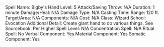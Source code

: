 
Spell Name: Bigby's Hand
Level: 5
Attack/Saving Throw: N/A
Duration: 1 minute
Damage/Heal: N/A
Damage Type: N/A
Casting Time: 
Range: 120 ft.
Target/Area: N/A
Components: N/A
Cost: N/A
Class: Wizard
School: Evocation
Additional Detail: Create giant hand to do various things.  See Sourcebook.
Per Higher Spell Level: N/A
Concentration Spell: N/A
Ritual Spell: No
Verbal Component: Yes
Material Component: Yes
Somatic Component: Yes
